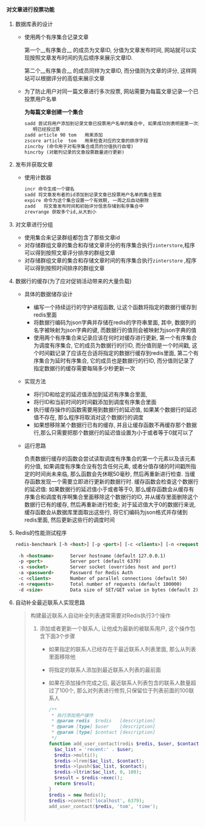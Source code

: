 #### 对文章进行投票功能

1. 数据库表的设计

   * 使用两个有序集合记录文章

     第一个__有序集合__ 的成员为文章ID, 分值为文章发布时间,  网站就可以实现按照文章发布时间的先后顺序来展示文章ID. 

     第二个__有序集合__ 的成员同样为文章ID, 而分值则为文章的评分,    这样网站可以根据评分的高低来展示文章

   * 为了防止用户对同一篇文章进行多次投票, 网站需要为每篇文章记录一个已投票用户名单

     __为每篇文章创建一个集合__ 

     ```html
     sadd 尝试将用户添加到记录文章已投票用户名单的集合中, 如果成功则表明是第一次投票, 如果不成功,这表
     	明已经投过票
     zadd article 90 tom   用来添加
     zscore article  tom   用来检查对应的文章的排序字段
     zincrby (命令用于对有序集合成员的分值执行自增)
     hincrby (对散列记录的文章投票数量进行更新)
     ```

2. 发布并获取文章

   * 使用计数器

     ```html
     incr 命令生成一个键名
     sadd 将文章发布者的id添加到记录文章已投票用户名单的集合里面
     expire 命令为这个集合设置一个有效期, 一周之后自动删除
     zadd   将文章发布时间和初始评分信息存储到有序集合中
     zrevrange 获取多个id,从大到小
     ```

3. 对文章进行分组

   * 使用集合来记录群组都包含了那些文章id
   * 对存储群组文章的集合和存储文章评分的有序集合执行`zinterstore`,程序可以得到按照文章评分排序的群组文章
   * 对存储群组文章的集合和存储文章时间的有序集合执行`zinterstore` ,程序可以得到按照时间排序的群组文章

4. 数据行的缓存(为了应对促销活动带来的大量负载)

   * 具体的数据储存设计

     * 编写一个持续运行的守护进程函数, 让这个函数将指定的数据行缓存到redis里面
     * 将数据行编码为json字典并存储在redis的字符串里面, 其中, 数据列的名字被映射为json字典的键, 而数据行的值则会被映射为json字典的值
     * 使用两个有序集合来记录应该在何时对缓存进行更新, 第一个有序集合为调度有序集合, 它的成员为数据行的行ID, 而分值则是一个时间戳, 这个时间戳记录了应该在合适将指定的数据行缓存到redis里面, 第二个有序集合为延时有序集合, 它的成员也是数据行的行ID, 而分值则记录了指定数据行的缓存需要每隔多少秒更新一次

   * 实现方法

     * 将行ID和给定的延迟值添加到延迟有序集合里面, 
     * 将行ID和当前时间的时间戳添加到调度有序集合里面
     * 执行缓存操作的函数需要用到数据行的延迟值, 如果某个数据行的延迟值不存在, 那么程序将取消对这个数据行的调度
     * 如果想移除某个数据行已有的缓存, 并且让缓存函数不再缓存那个数据行,那么只需要把那个数据行的延迟值设置为小于或者等于0就可以了

   * 运行思路

     负责数据行缓存的函数会尝试读取调度有序集合的第一个元素以及该元素的分值, 如果调度有序集合没有包含任何元素, 或者分值存储的时间戳所指定的时间尚未来临, 那么函数会先休眠50毫秒, 然后再重新进行检查. 当缓存函数发现一个需要立即进行更新的数据行时. 缓存函数会检查这个数据行的延迟值: 如果数据行的延迟值小于或者等于0, 那么缓存函数会从缓存有序集合和调度有序啊集合里面移除这个数据行的ID, 并从缓存里面删除这个数据行已有的缓存, 然后再重新进行检查; 对于延迟值大于0的数据行来说, 缓存函数会从数据库里面取出这些行, 将它们编码为json格式并存储到redis里面, 然后更新这些行的调度时间

5. Redis的性能测试程序

   ```html
   redis-benchmark [-h <host>] [-p <port>] [-c <clients>] [-n <requests]> [-k <boolean>]
     
    -h <hostname>      Server hostname (default 127.0.0.1)
    -p <port>          Server port (default 6379)
    -s <socket>        Server socket (overrides host and port)
    -a <password>      Password for Redis Auth
    -c <clients>       Number of parallel connections (default 50)
    -n <requests>      Total number of requests (default 100000)
    -d <size>          Data size of SET/GET value in bytes (default 2)
   ```

6. 自动补全最近联系人实现思路

   > 构建最近联系人自动补全列表通常需要对Redis执行3个操作
   >
   > 1. 添加或者更新一个联系人, 让他成为最新的被联系用户, 这个操作包含下面3个步骤
   >
   >    * 如果指定的联系人已经存在于最近联系人列表里面, 那么从列表里面移除他
   >
   >    * 将指定的联系人添加到最近联系人列表的最前面
   >
   >    * 如果在添加操作完成之后, 最近联系人列表包含的联系人数量超过了100个, 那么对列表进行修剪,只保留位于列表前面的100联系人
   >
   >      ```php
   >      /**
   >       * 执行添加用户操作
   >       * @param redis  $redis   [description]
   >       * @param [type] $user    [description]
   >       * @param [type] $contact [description]
   >       */
   >      function add_user_contact(redis $redis, $user, $contact) {
   >      	$ac_list = 'recent:' . $user;
   >      	$redis->multi();
   >      	$redis->lrem($ac_list, $contact);
   >      	$redis->lpush($ac_list, $contact);
   >      	$redis->ltrim($ac_list, 0, 100);
   >      	$result = $redis->exec();
   >      	return $result;
   >      }
   >      $redis = new Redis();
   >      $redis->connect('localhost', 6379);
   >      add_user_contact($redis, 'tom', 'time');
   >      ```
   >
   >      ​